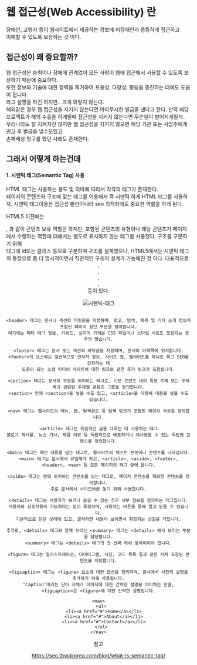 # 웹 접근성(Web Accessibility) 란

장애인, 고령자 등이 웹사이트에서 제공하는 정보에 비장애인과 동등하게 접근하고  
이해할 수 있도록 보장하는 것 이다.

## 접근성이 왜 중요할까?

웹 접근성은 능력이나 장애에 관계없이 모든 사람이 웹에 접근해서 사용할 수 있도록 보장하기 때문에 중요하다.  
또한 정보와 기술에 대한 장벽을 제거하여 포용성, 다양성, 평등을 증진하는 데에도 도움이 됩니다  
라고 설명을 하긴 하지만.. 크게 와닿지 않는다.  
해외같은 경우 웹 접근성을 지키지 않는다면 어마무시한 벌금을 낸다고 한다.
만약 해당 프로젝트가 해외 수출을 하게될때 접근성을 지키지 않는다면 무슨일이 벌어지게될까..  
우리나라도 잘 지켜지진 않지만 웹 접근성을 지키지 않으면 해당 기관 또는 사업주에게 권고 후 벌금을 낼수도있고  
손해배상 청구를 했던 사례도 존재한다.

## 그래서 어떻게 하는건데

#### 1. 시멘틱 태그(Semantic Tag) 사용

HTML 태그는 사용하는 용도 및 의미에 따라서 각각의 태그가 존재한다.  
페이지의 콘텐츠와 구조에 맞는 태그를 이용해서 즉 시맨틱 하게 HTML 태그를 사용하자.
시맨틱 태그이용은 접근성 뿐만아니라 seo 최적화에도 중요한 역할을 하게 된다.

HTML5 이전에는 <div>, <span>과 같이 콘텐츠 보유 역할은 하지만,
포함된 콘텐츠의 유형이나 해당 콘텐츠가 페이지에서 수행하는 역할에 대해서는 별도로 표시하지 않는 태그를 사용했다.
구조를 구분하기 위해 <div> 태그에 id또는 클래스 등으로 구분하며 구조를 설계했으나,
HTML5에서는 시맨틱 태그의 등장으로 좀 더 명시적이면서 직관적인 구조의 설계가 가능해진 것 이다.
대표적으로 <header>, <footer>, <section>, <nav>, <article> 등이 있다.

![시맨틱-태그](https://github.com/limhoooo/nextjs-blog/assets/24869943/1f80c595-4bdc-46e8-9191-f9bc17dcc91d)

```

<header> 태그는 문서나 섹션의 머릿글을 지정하며, 로고, 탐색, 제목 및 기타 소개 정보가 포함된 페이지 상단 부분을 정의합니다.
여기에는 메타 태그 정보, 키워드, 심지어 가져온 CSS 파일이나 스타일 시트도 포함되는 경우가 많습니다.

<footer> 태그는 문서 또는 섹션의 바닥글을 지정하며, 문서의 아래쪽에 위치합니다.
<footer>의 요소에는 일반적으로 연락처 정보, 사이트 맵, 웹사이트를 하나로 묶고 SEO를 강화하는 데
도움이 되는 소셜 미디어 사이트에 대한 링크와 같은 추가 링크가 포함됩니다.

<section> 태그는 문서의 부분을 의미하는 태그로, 기본 콘텐츠 내의 특정 주제 또는 부제목과 관련된 주제별 콘텐츠 그룹을 정의합니다.
<section> 안에 <section>을 넣을 수도 있고, <article>을 이용해 내용을 넣을 수도 있습니다.

<nav> 태그는 웹사이트의 메뉴, 탭, 탐색경로 등 탐색 링크가 포함된 페이지 부분을 정의합니다.

<article> 태그는 독립적인 글을 다루는 데 사용하는 태그
블로그 게시물, 뉴스 기사, 제품 리뷰 등 독립적으로 배포하거나 재사용할 수 있는 독립형 콘텐츠를 정의합니다.

<main> 태그는 메인 내용을 담는 태그로, 웹사이트의 텍스트 본문이나 콘텐츠를 나타냅니다.
<main> 태그는 문서에서 유일해야 하고, <article>, <aside>, <footer>, <header>, <nav> 등 모든 페이지의 태그 앞에 옵니다.

<aside> 태그는 옆에 위치하는 콘텐츠를 담는 태그로, 페이지 콘텐츠를 제외한 콘텐츠를 정의합니다.
주로 문서에서 사이드바를 놓기 위해 사용합니다.

<details> 태그는 사용자가 보거나 숨길 수 있는 추가 세부 정보를 정의하는 태그입니다.
사용자와 상호작용이 가능하다는 점이 특징이며, 사용자는 버튼을 통해 열고 닫을 수 있습니다.
기본적으로 닫은 상태에 있고, 클릭하면 내용이 보이면서 확장되는 성질을 가집니다.

추가로, <details> 태그와 함께 쓰이는 <summary> 태그는 <details> 에서 보이는 부분을 담당합니다.
<summary> 태그는 <details> 태그의 첫 번째 하위 항목이어야 합니다.

<figure> 태그는 일러스트레이션, 다이어그램, 사진, 코드 목록 등과 같은 자체 포함된 콘텐츠를 지정합니다.

<figcaption> 태그는 <figure> 요소에 대한 캡션을 정의하며, 문서에서 사진의 설명을 추가하기 위해 사용됩니다.
‘Caption’이라는 단어 자체가 이미지에 대한 간략한 설명을 의미하는 만큼, <figcaption>은 <figure>에 대한 간략한 설명입니다.

```

```
<nav>
  <ul>
    <li><a href="#">Home</a></li>
    <li><a href="#">About</a></li>
    <li><a href="#">Contact</a></li>
  </ul>
</nav>
```

참고

https://seo.tbwakorea.com/blog/what-is-semantic-tag/

